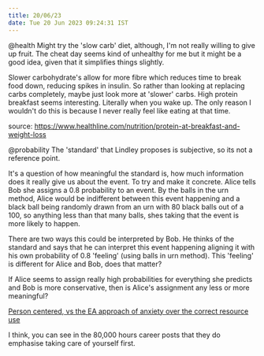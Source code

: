 ```yaml
---
title: 20/06/23
date: Tue 20 Jun 2023 09:24:31 IST
---
```


@health
Might try the 'slow carb' diet, although, I'm not really willing to give up fruit. The cheat day seems kind of unhealthy
for me but it might be a good idea, given that it simplifies things slightly.

Slower carbohydrate's allow for more fibre which reduces time to break food down, reducing spikes in insulin. So rather
than looking at replacing carbs completely, maybe just look more at 'slower' carbs.
High protein breakfast seems interesting. Literally when you wake up. The only reason I wouldn't do this is because I
never really feel like eating at that time.

source: https://www.healthline.com/nutrition/protein-at-breakfast-and-weight-loss

@probability
The 'standard' that Lindley proposes is subjective, so its not a reference point.

It's a question of how meaningful the standard is, how much information does it really give us about the event. To try
and make it concrete. Alice tells Bob she assigns a 0.8 probability to an event. By the balls in the urn method, Alice
would be indifferent between this event happening and a black ball being randomly drawn from an urn with 80 black balls
out of a 100, so anything less than that many balls, shes taking that the event is more likely to happen.

There are two ways this could be interpreted by Bob. He thinks of the standard and says that he can interpret this event
happening aligning it with his own probability of 0.8 'feeling' (using balls in urn method). This 'feeling' is different
for Alice and Bob, does that matter?

If Alice seems to assign really high probabilities for everything she predicts and Bob is more conservative, then
is Alice's assignment any less or more meaningful?

[Person centered, vs the EA approach of anxiety over the correct resource use](https://www.youtube.com/watch?v=MNtqRbz-5c0)

I think, you can see in the 80,000 hours career posts that they do emphasise taking care of yourself first.
